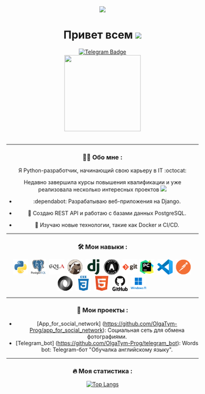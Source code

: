 <div id="header" align="center">
  <img src="https://i.giphy.com/media/v1.Y2lkPTc5MGI3NjExdnRpNXp4ZzV6eW14aG15OXc5b2gwbGlhMXd3MDl2b3JzYWNodHZiNiZlcD12MV9pbnRlcm5hbF9naWZfYnlfaWQmY3Q9Zw/QDjpIL6oNCVZ4qzGs7/giphy.gif"width="200"/>
</div>

<h1>
  <div align="center">
  Привет всем
    <img src="https://media.giphy.com/media/hvRJCLFzcasrR4ia7z/giphy.gif" width="30px"/>
  </div>     
</h1>

<div align="center">
  <a href="https://t.me/tymkova">
    <img src="https://img.shields.io/badge/Telegram-blue?style=for-the-badge&logo=telegram&logoColor=white" alt="Telegram Badge"/>
  </a>

<div align="center">
  <img src="https://i.giphy.com/media/v1.Y2lkPTc5MGI3NjExbm51bXBtcGR4a2JkbHM4dTZhOW10OWR1bGd6NHB2MWg2b3dobTNlcyZlcD12MV9pbnRlcm5hbF9naWZfYnlfaWQmY3Q9Zw/1vlBgKjXEz1jTtsuiH/giphy.gif" width="200" height="200"/>
</div>

<div align="center">
<img src="https://komarev.com/ghpvc/?username=OlgaTym-Prog&style=flat-square&color=blue" alt=""/>
</div>

---

### :woman_technologist: Обо мне :
Я Python-разработчик, начинающий свою карьеру в IT :octocat:

Недавно завершила курсы повышения квалификации и уже реализовала несколько интересных проектов <img src="https://media.giphy.com/media/WUlplcMpOCEmTGBtBW/giphy.gif" width="30">

- :dependabot: Разрабатываю веб-приложения на Django.

- :seedling: Создаю REST API и работаю с базами данных PostgreSQL.

- :telescope: Изучаю новые технологии, такие как Docker и CI/CD.

---

### :hammer_and_wrench: Мои навыки :

<div>
  <img src="https://github.com/devicons/devicon/blob/master/icons/python/python-original.svg" title="Python" alt="Python" width="40" height="40"/>&nbsp;
  <img src="https://github.com/devicons/devicon/blob/master/icons/postgresql/postgresql-original-wordmark.svg" title="PostgreSQL" alt="PostgreSQL" width="40" height="40"/>&nbsp;
  <img src="https://github.com/devicons/devicon/blob/master/icons/sqlalchemy/sqlalchemy-original.svg" title="SQLAlchemy" alt="SQLAlchemy" width="40" height="40"/>&nbsp;
  <img src="https://github.com/devicons/devicon/blob/master/icons/dbeaver/dbeaver-original.svg" title="Dbeaver" alt="Dbeaver" width="40" height="40"/>&nbsp;
  <img src="https://github.com/devicons/devicon/blob/master/icons/django/django-plain.svg" title="Django" alt="Django" width="40" height="40"/>&nbsp;
  <img src="https://github.com/devicons/devicon/blob/master/icons/oauth/oauth-original.svg" title="OAuth" alt="OAuth" width="40" height="40"/>&nbsp;
  <img src="https://github.com/devicons/devicon/blob/master/icons/git/git-original-wordmark.svg" title="Git" alt="Git" width="40" height="40"/>
  <img src="https://github.com/devicons/devicon/blob/master/icons/pycharm/pycharm-original.svg" title="PyCharm" alt="PyCharm" width="40" height="40"/>&nbsp;
  <img src="https://github.com/devicons/devicon/blob/master/icons/vscode/vscode-original.svg" title="VSCode" alt="VSCode" width="40" height="40"/>&nbsp;
  <img src="https://github.com/devicons/devicon/blob/master/icons/postman/postman-original.svg" title="Postman" alt="Postman" width="40" height="40"/>&nbsp;
  <img src="https://github.com/devicons/devicon/blob/master/icons/json/json-original.svg" title="JSON" alt="JSON" width="40" height="40"/>&nbsp;
  <img src="https://github.com/devicons/devicon/blob/master/icons/css3/css3-plain-wordmark.svg"  title="CSS3" alt="CSS" width="40" height="40"/>&nbsp;
  <img src="https://github.com/devicons/devicon/blob/master/icons/html5/html5-original.svg" title="HTML5" alt="HTML" width="40" height="40"/>&nbsp;
  <img src="https://github.com/devicons/devicon/blob/master/icons/github/github-original-wordmark.svg" title="GitHub" alt="GitHub" width="40" height="40"/>&nbsp;
  <img src="https://github.com/devicons/devicon/blob/master/icons/windows11/windows11-original-wordmark.svg" title="Windows 11" alt="Windows 11" width="40" height="40"/>&nbsp;
</div>

---
### :open_file_folder: Мои проекты :
- [App_for_social_network] (https://github.com/OlgaTym-Prog/app_for_social_network): Социальная сеть для обмена фотографиями.
- [Telegram_bot] (https://github.com/OlgaTym-Prog/telegram_bot): Words bot: Telegram-бот "Обучалка английскому языку".

---
### :fire: Моя статистика :
[![Top Langs](https://github-readme-stats.vercel.app/api/top-langs/?username=OlgaTym-Prog&layout=compact&theme=vision-friendly-dark)](https://github.com/anuraghazra/github-readme-stats)

